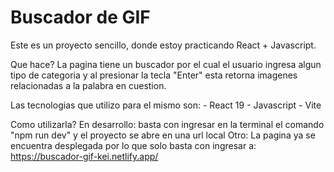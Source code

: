 # Buscador de GIF

Este es un proyecto sencillo, donde estoy practicando React + Javascript.

Que hace?
    La pagina tiene un buscador por el cual el usuario ingresa algun tipo de categoria y al presionar la tecla "Enter" esta retorna imagenes relacionadas a la palabra en cuestion.

Las tecnologias que utilizo para el mismo son:
    - React 19
    - Javascript
    - Vite

Como utilizarla?
    En desarrollo: basta con ingresar en la terminal el comando "npm run dev" y el proyecto se abre en una url local
    Otro: La pagina ya se encuentra desplegada por lo que solo basta con ingresar a: https://buscador-gif-kei.netlify.app/
